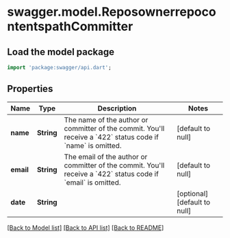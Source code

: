 # swagger.model.ReposownerrepocontentspathCommitter

## Load the model package
```dart
import 'package:swagger/api.dart';
```

## Properties
Name | Type | Description | Notes
------------ | ------------- | ------------- | -------------
**name** | **String** | The name of the author or committer of the commit. You&#x27;ll receive a &#x60;422&#x60; status code if &#x60;name&#x60; is omitted. | [default to null]
**email** | **String** | The email of the author or committer of the commit. You&#x27;ll receive a &#x60;422&#x60; status code if &#x60;email&#x60; is omitted. | [default to null]
**date** | **String** |  | [optional] [default to null]

[[Back to Model list]](../README.md#documentation-for-models) [[Back to API list]](../README.md#documentation-for-api-endpoints) [[Back to README]](../README.md)


